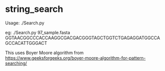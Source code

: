 # string_search

Usage: ./Search.py <file name> <pattern>

eg: ./Search.py 97_sample.fasta GGTAACGGCCCACCAAGGCGACGACGGGTAGCTGGTCTGAGAGGATGGCCAGCCACATTGGGACT

This uses Boyer Moore algorithm from https://www.geeksforgeeks.org/boyer-moore-algorithm-for-pattern-searching/
